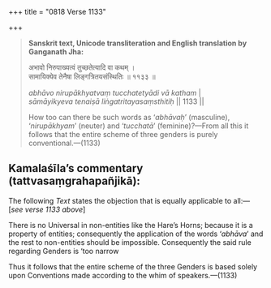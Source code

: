 +++
title = "0818 Verse 1133"

+++
> **Sanskrit text, Unicode transliteration and English translation by Ganganath Jha:** 
>
> अभावो निरुपाख्यत्वं तुच्छतेत्यादि वा कथम् ।  
> सामायिक्येव तेनैषा लिङ्गत्रितयसंस्थितिः ॥ ११३३ ॥ 
>
> *abhāvo nirupākhyatvaṃ tucchatetyādi vā katham* \|  
> *sāmāyikyeva tenaiṣā liṅgatritayasaṃsthitiḥ* \|\| 1133 \|\| 
>
> How too can there be such words as ‘*abhāvaḥ*’ (masculine), ‘*nirupākhyam*’ (neuter) and ‘*tucchatā*’ (feminine)?—From all this it follows that the entire scheme of three genders is purely conventional.—(1133)



## Kamalaśīla’s commentary (tattvasaṃgrahapañjikā):

The following *Text* states the objection that is equally applicable to all:—[*see verse 1133 above*]

There is no Universal in non-entities like the Hare’s Horns; because it is a property of entities; consequently the application of the words ‘*abhāva*’ and the rest to non-entities should be impossible. Consequently the said rule regarding Genders is ‘too narrow

Thus it follows that the entire scheme of the three Genders is based solely upon Conventions made according to the whim of speakers.—(1133)


